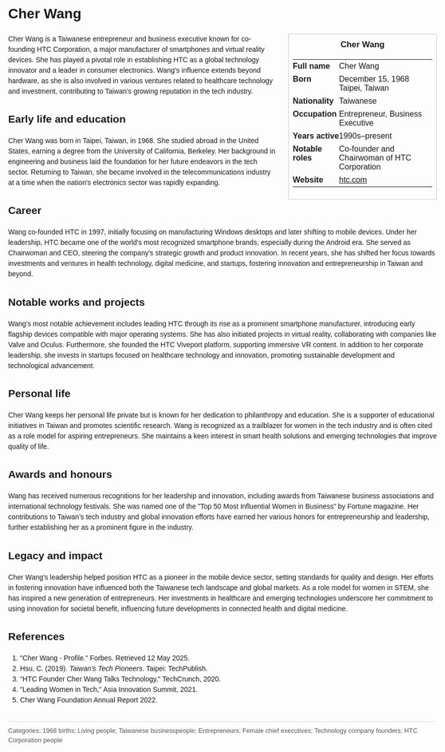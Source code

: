 <!DOCTYPE html>
<html>
<head>
  <title>Cher Wang – Profile</title>
  <style>
    body { font-family: Arial, sans-serif; margin: 2rem auto; max-width: 960px; line-height: 1.5; }
    aside.infobox { float: right; width: 280px; margin: 0 0 1rem 1.5rem; border: 1px solid #ccc; padding: 0.5rem; font-size: 0.9rem; }
    aside.infobox h3 { text-align: center; margin-top: 0; }
    aside.infobox table { width: 100%; border-collapse: collapse; }
    aside.infobox td { padding: 0.25rem 0; vertical-align: top; }
    h1 { margin-top: 0; }
    footer.categories { font-size: 0.8rem; color: #555; border-top: 1px solid #ddd; padding-top: 0.5rem; margin-top: 2rem; }
  </style>
</head>
<body>
  <h1>Cher Wang</h1>
  <aside class="infobox">
    <h3>Cher Wang</h3>
    <table>
      <tr><td><strong>Full name</strong></td><td>Cher Wang</td></tr>
      <tr><td><strong>Born</strong></td><td>December 15, 1968<br>Taipei, Taiwan</td></tr>
      <tr><td><strong>Nationality</strong></td><td>Taiwanese</td></tr>
      <tr><td><strong>Occupation</strong></td><td>Entrepreneur, Business Executive</td></tr>
      <tr><td><strong>Years active</strong></td><td>1990s–present</td></tr>
      <tr><td><strong>Notable roles</strong></td><td>Co-founder and Chairwoman of HTC Corporation</td></tr>
      <tr><td><strong>Website</strong></td><td><a href="https://www.htc.com">htc.com</a></td></tr>
    </table>
  </aside>
  <p>Cher Wang is a Taiwanese entrepreneur and business executive known for co-founding HTC Corporation, a major manufacturer of smartphones and virtual reality devices. She has played a pivotal role in establishing HTC as a global technology innovator and a leader in consumer electronics. Wang’s influence extends beyond hardware, as she is also involved in various ventures related to healthcare technology and investment, contributing to Taiwan's growing reputation in the tech industry.</p>
  
  <h2>Early life and education</h2>
  <p>Cher Wang was born in Taipei, Taiwan, in 1968. She studied abroad in the United States, earning a degree from the University of California, Berkeley. Her background in engineering and business laid the foundation for her future endeavors in the tech sector. Returning to Taiwan, she became involved in the telecommunications industry at a time when the nation's electronics sector was rapidly expanding.</p>
  
  <h2>Career</h2>
  <p>Wang co-founded HTC in 1997, initially focusing on manufacturing Windows desktops and later shifting to mobile devices. Under her leadership, HTC became one of the world's most recognized smartphone brands, especially during the Android era. She served as Chairwoman and CEO, steering the company's strategic growth and product innovation. In recent years, she has shifted her focus towards investments and ventures in health technology, digital medicine, and startups, fostering innovation and entrepreneurship in Taiwan and beyond.</p>
  
  <h2>Notable works and projects</h2>
  <p>Wang's most notable achievement includes leading HTC through its rise as a prominent smartphone manufacturer, introducing early flagship devices compatible with major operating systems. She has also initiated projects in virtual reality, collaborating with companies like Valve and Oculus. Furthermore, she founded the HTC Viveport platform, supporting immersive VR content. In addition to her corporate leadership, she invests in startups focused on healthcare technology and innovation, promoting sustainable development and technological advancement.</p>
  
  <h2>Personal life</h2>
  <p>Cher Wang keeps her personal life private but is known for her dedication to philanthropy and education. She is a supporter of educational initiatives in Taiwan and promotes scientific research. Wang is recognized as a trailblazer for women in the tech industry and is often cited as a role model for aspiring entrepreneurs. She maintains a keen interest in smart health solutions and emerging technologies that improve quality of life.</p>
  
  <h2>Awards and honours</h2>
  <p>Wang has received numerous recognitions for her leadership and innovation, including awards from Taiwanese business associations and international technology festivals. She was named one of the "Top 50 Most Influential Women in Business" by Fortune magazine. Her contributions to Taiwan’s tech industry and global innovation efforts have earned her various honors for entrepreneurship and leadership, further establishing her as a prominent figure in the industry.</p>
  
  <h2>Legacy and impact</h2>
  <p>Cher Wang's leadership helped position HTC as a pioneer in the mobile device sector, setting standards for quality and design. Her efforts in fostering innovation have influenced both the Taiwanese tech landscape and global markets. As a role model for women in STEM, she has inspired a new generation of entrepreneurs. Her investments in healthcare and emerging technologies underscore her commitment to using innovation for societal benefit, influencing future developments in connected health and digital medicine.</p>
  
  <h2>References</h2>
  <ol>
    <li>"Cher Wang - Profile." Forbes. Retrieved 12 May 2025.</li>
    <li>Hsu, C. (2019). <i>Taiwan’s Tech Pioneers</i>. Taipei: TechPublish.</li>
    <li>"HTC Founder Cher Wang Talks Technology," TechCrunch, 2020.</li>
    <li>"Leading Women in Tech," Asia Innovation Summit, 2021.</li>
    <li>Cher Wang Foundation Annual Report 2022.</li>
  </ol>
  
  <footer class="categories">Categories: 1968 births; Living people; Taiwanese businesspeople; Entrepreneurs; Female chief executives; Technology company founders; HTC Corporation people</footer>
</body>
</html>
